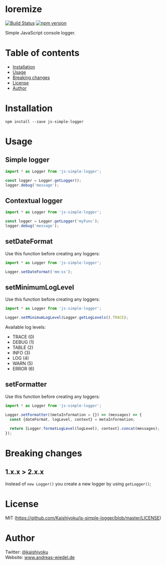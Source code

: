 # loremize

[![Build Status](https://travis-ci.org/Kaishiyoku/js-simple-logger.svg?branch=master)](https://travis-ci.org/Kaishiyoku/js-simple-logger)
[![npm version](https://badge.fury.io/js/js-simple-logger.svg)](https://www.npmjs.com/package/js-simple-logger)

Simple JavaScript console logger.

Table of contents
=================
* [Installation](#installation)
* [Usage](#usage)
* [Breaking changes](#breaking-changes)
* [License](#license)
* [Author](#author)

Installation
============
`npm install --save js-simple-logger`

Usage
=====

Simple logger
-------------
```javascript
import * as Logger from 'js-simple-logger';

const logger = Logger.getLogger();
logger.debug('message');
```

Contextual logger
-----------------
```javascript
import * as Logger from 'js-simple-logger';

const logger = Logger.getLogger('myFunc');
logger.debug('message');
```

setDateFormat
-------------
Use this function before creating any loggers:

```javascript
import * as Logger from 'js-simple-logger';

Logger.setDateFormat('mm:ss');
```

setMinimumLogLevel
------------------
Use this function before creating any loggers:

```javascript
import * as Logger from 'js-simple-logger';

Logger.setMinimumLogLevel(Logger.getLogLevels().TRACE);
```

Available log levels:
- TRACE (0)
- DEBUG (1)
- TABLE (2)
- INFO (3)
- LOG (4)
- WARN (5)
- ERROR (6)

setFormatter
------------
Use this function before creating any loggers:

```javascript
import * as Logger from 'js-simple-logger';

Logger.setFormatter((metaInformation = {}) => (messages) => {
  const {dateFormat, logLevel, context} = metaInformation;
  
  return [Logger.formatLogLevel(logLevel), context].concat(messages);
});
```

Breaking changes
================

1.x.x > 2.x.x
-------------

Instead of `new Logger()` you create a new logger by using `getLogger()`;

License
=======
MIT (https://github.com/Kaishiyoku/js-simple-logger/blob/master/LICENSE)


Author
======
Twitter: [@kaishiyoku](https://twitter.com/kaishiyoku)  
Website: www.andreas-wiedel.de
